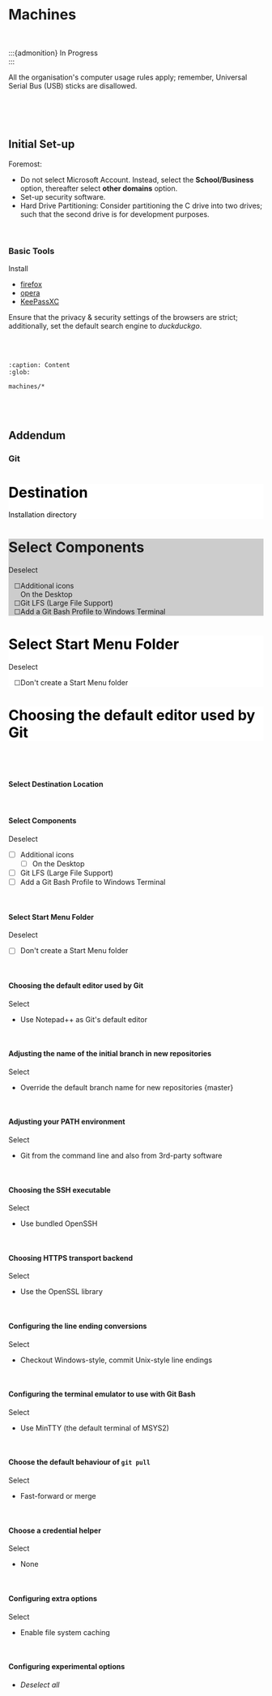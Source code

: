 <br>

# Machines

<br>

:::{admonition} In Progress
<br>
:::

All the organisation's computer usage rules apply; remember, Universal Serial Bus (USB) sticks are disallowed.

<br>
<br>
<br>

## Initial Set-up

Foremost:

* Do not select Microsoft Account.  Instead, select the **School/Business** option, thereafter select **other domains** option.
* Set-up security software.
* Hard Drive Partitioning: Consider partitioning the C drive into two drives; such that the second drive is for development purposes.

<br>

### Basic Tools

Install

* [firefox](https://www.mozilla.org/en-GB/firefox/)
* [opera](https://www.opera.com)
* [KeePassXC](https://keepassxc.org/)

Ensure that the privacy & security settings of the browsers are strict; additionally, set the default search engine to _duckduckgo_.

<br>
<br>


```{toctree}
:caption: Content
:glob:

machines/*
```

<br>
<br>


## Addendum

### Git


<div class="carousel-page-container">
  <div class="carousel-container">
    <div class="carousel-cell">
      <div class="carousel-slide" style="background: #ffffff;">
        <div class="carousel-slide-copy ">
          <h1 style="color: black;">Destination</h1>
          <p style="color: black;">Installation directory</p>
        </div>
      </div>
    </div>
    <div class="carousel-cell">
      <div class="carousel-slide" style="background: #cccccc;">
        <div class="carousel-slide-copy">
          <h1>Select Components</h1>
          Deselect            
            <ul style="list-style-type: '\2610';">
              <li>Additional icons<br>On the Desktop</li>
              <li>Git LFS (Large File Support)</li>
              <li>Add a Git Bash Profile to Windows Terminal</li>
            </ul>
        </div>
      </div>
    </div>
    <div class="carousel-cell">
      <div class="carousel-slide" style="background: #ffffff;">
        <div class="carousel-slide-copy ">
          <h1 style="color: black;">Select Start Menu Folder</h1>
          Deselect
          <ul style="list-style-type: '\2610';">
            <li>Don't create a Start Menu folder</li>
          </ul>
        </div>
      </div>
    </div>
    <div class="carousel-cell">
      <div class="carousel-slide" style="background: #ffffff;">
        <div class="carousel-slide-copy ">
          <h1 style="color: black;">Choosing the default editor used by Git</h1>
          <p style="color: black;"></p>
        </div>
      </div>
    </div>
    <div class="carousel-cell">
      <div class="carousel-slide" style="background: #ffffff;">
        <div class="carousel-slide-copy ">
          <h1 style="color: black;"></h1>
          <p style="color: black;"></p>
        </div>
      </div>
    </div>
    <div class="carousel-cell">
      <div class="carousel-slide" style="background: #ffffff;">
        <div class="carousel-slide-copy ">
          <h1 style="color: black;"></h1>
          <p style="color: black;"></p>
        </div>
      </div>
    </div>
    <div class="carousel-cell">
      <div class="carousel-slide" style="background: #ffffff;">
        <div class="carousel-slide-copy ">
          <h1 style="color: black;"></h1>
          <p style="color: black;"></p>
        </div>
      </div>
    </div>
    <div class="carousel-cell">
      <div class="carousel-slide" style="background: #ffffff;">
        <div class="carousel-slide-copy ">
          <h1 style="color: black;"></h1>
          <p style="color: black;"></p>
        </div>
      </div>
    </div>
    <div class="carousel-cell">
      <div class="carousel-slide" style="background: #ffffff;">
        <div class="carousel-slide-copy ">
          <h1 style="color: black;"></h1>
          <p style="color: black;"></p>
        </div>
      </div>
    </div>
    <div class="carousel-cell">
      <div class="carousel-slide" style="background: #ffffff;">
        <div class="carousel-slide-copy ">
          <h1 style="color: black;"></h1>
          <p style="color: black;"></p>
        </div>
      </div>
    </div>
    <div class="carousel-cell">
      <div class="carousel-slide" style="background: #ffffff;">
        <div class="carousel-slide-copy ">
          <h1 style="color: black;"></h1>
          <p style="color: black;"></p>
        </div>
      </div>
    </div>
    <div class="carousel-cell">
      <div class="carousel-slide" style="background: #ffffff;">
        <div class="carousel-slide-copy ">
          <h1 style="color: black;"></h1>
          <p style="color: black;"></p>
        </div>
      </div>
    </div>
    <div class="carousel-cell">
      <div class="carousel-slide" style="background: #ffffff;">
        <div class="carousel-slide-copy ">
          <h1 style="color: black;"></h1>
          <p style="color: black;"></p>
        </div>
      </div>
    </div>
    <div class="carousel-cell">
      <div class="carousel-slide" style="background: #ffffff;">
        <div class="carousel-slide-copy ">
          <h1 style="color: black;"></h1>
          <p style="color: black;"></p>
        </div>
      </div>
    </div>
  </div>
</div>

<script>
var elem = document.querySelector(".carousel-container");
new Flickity(elem, {
    cellAlign: "right",
    contain: true,
    initialIndex: 2,
    pageDots: false,
    wrapAround: true,
    draggable: true,
    prevNextButtons: true,
    pauseAutoPlayOnHover: false
});
</script>

<br>

#### Select Destination Location

<br>

#### Select Components

Deselect
- [ ] Additional icons 
  - [ ] On the Desktop
- [ ] Git LFS (Large File Support)
- [ ] Add a Git Bash Profile to Windows Terminal 

<br>

#### Select Start Menu Folder

Deselect
- [ ] Don't create a Start Menu folder

<br>

#### Choosing the default editor used by Git

Select
- Use Notepad++ as Git's default editor

<br>

#### Adjusting the name of the initial branch in new repositories

Select
- Override the default branch name for new repositories
  {master}

<br>

#### Adjusting your PATH environment

Select
- Git from the command line and also from 3rd-party software

<br>

#### Choosing the SSH executable

Select
- Use bundled OpenSSH

<br>

#### Choosing HTTPS transport backend

Select
- Use the OpenSSL library

<br>

#### Configuring the line ending conversions

Select
- Checkout Windows-style, commit Unix-style line endings

<br>

#### Configuring the terminal emulator to use with Git Bash

Select
- Use MinTTY (the default terminal of MSYS2)

<br>

#### Choose the default behaviour of `git pull`

Select
- Fast-forward or merge

<br>

#### Choose a credential helper

Select
- None

<br>

#### Configuring extra options

Select
- Enable file system caching

<br>

#### Configuring experimental options
 
- *Deselect all*

<br>
<br>

<br>
<br>

<br>
<br>

<br>
<br>